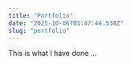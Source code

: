 ```yaml
---
title: "Portfolio"
date: "2025-10-06T01:47:44.538Z"
slug: "portfolio"
---
```



This is what I have done …

